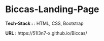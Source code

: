 # Biccas-Landing-Page
<p><b>Tech-Stack : </b>: HTML, CSS, Bootstrap</p>
<p><b>URL : </b>https://51l3n7-x.github.io/Biccas/</p>
